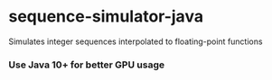 # sequence-simulator-java
Simulates integer sequences interpolated to floating-point functions
### Use Java 10+ for better GPU usage
